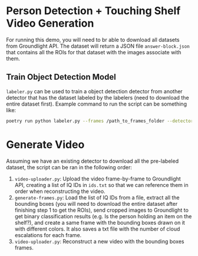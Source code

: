 # Person Detection + Touching Shelf Video Generation

For running this demo, you will need to br able to download all datasets from Groundlight API. The dataset will return a JSON file `answer-block.json` that contains all the ROIs for that dataset with the images associate with them.

## Train Object Detection Model

`labeler.py` can be used to train a object detection detector from another detector that has the dataset labeled by the labelers (need to download the entire dataset first). Example command to run the script can be something like:

```bash
poetry run python labeler.py --frames /path_to_frames_folder --detector-id id_of_the_detector_to_train
```

# Generate Video

Assuming we have an existing detector to download all the pre-labeled dataset, the script can be ran in the following order:
1. `video-uploader.py`: Upload the video frame-by-frame to Groundlight API, creating a list of IQ IDs in `ids.txt` so that we can reference them in order when reconstructing the video.
2. `generate-frames.py`: Load the list of IQ IDs from a file, extract all the bounding boxes (you will need to download the entire dataset after finishing step 1 to get the ROIs), send cropped images to Groundlight to get binary classification results (e.g. Is the person holding an item on the shelf?), and create a same frame with the bounding boxes drawn on it with different colors. It also saves a txt file with the number of cloud escalations for each frame.
3. `video-uploader.py`: Reconstruct a new video with the bounding boxes frames.